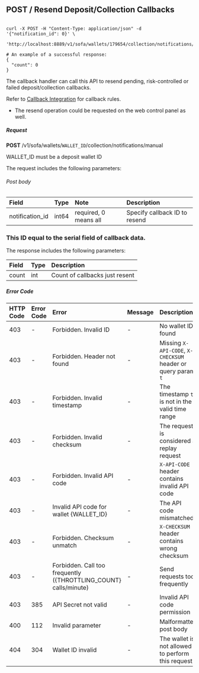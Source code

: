 ## POST / Resend Deposit/Collection Callbacks

``` shell

curl -X POST -H "Content-Type: application/json" -d '{"notification_id": 0}' \
 'http://localhost:8889/v1/sofa/wallets/179654/collection/notifications/manual'

# An example of a successful response:
{
  "count": 0
}
```

The callback handler can call this API to resend pending, risk-controlled or failed deposit/collection callbacks.

Refer to [Callback Integration](#callback-integration) for callback rules.

- The resend operation could be requested on the web control panel as well.


##### Request
**POST** /v1/sofa/wallets/`WALLET_ID`/collection/notifications/manual

<aside class="notice">
 WALLET_ID must be a deposit wallet ID
</aside>

The request includes the following parameters:

###### Post body

| Field | Type  | Note | Description |
| :---  | :---  | :---  | :---        |
| notification_id | int64 | required, 0 means all | Specify callback ID to resend |

### This ID equal to the serial field of callback data.

The response includes the following parameters:

| Field | Type  | Description |
| :---  | :---  | :---        |
| count | int | Count of callbacks just resent |


##### Error Code

| HTTP Code | Error Code | Error | Message | Description |
| :---      | :---       | :---  | :---    | :---        |
| 403 | -   | Forbidden. Invalid ID | - | No wallet ID found |
| 403 | -   | Forbidden. Header not found | - | Missing `X-API-CODE`, `X-CHECKSUM` header or query param `t` |
| 403 | -   | Forbidden. Invalid timestamp | - | The timestamp `t` is not in the valid time range |
| 403 | -   | Forbidden. Invalid checksum | - | The request is considered a replay request |
| 403 | -   | Forbidden. Invalid API code | - | `X-API-CODE` header contains invalid API code |
| 403 | -   | Invalid API code for wallet {WALLET_ID} | - | The API code mismatched |
| 403 | -   | Forbidden. Checksum unmatch | - | `X-CHECKSUM` header contains wrong checksum |
| 403 | -   | Forbidden. Call too frequently ({THROTTLING_COUNT} calls/minute) | - | Send requests too frequently |
| 403 | 385   | API Secret not valid | - | Invalid API code permission |
| 400 | 112 | Invalid parameter | - | Malformatted post body |
| 404 | 304 | Wallet ID invalid | - | The wallet is not allowed to perform this request |
